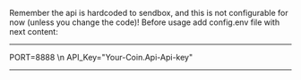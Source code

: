 Remember the api is hardcoded to sendbox, and this is not configurable for now (unless you change the code)!
Before usage add config.env file with next content:

---

PORT=8888 \n
API_Key="Your-Coin.Api-Api-key"

---

